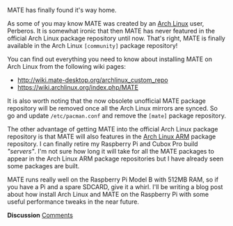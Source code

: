 <!-- 
.. link: 
.. description: 
.. tags: Arch Linux,Raspberry Pi,News
.. date: 2014/01/16 22:22:22
.. title: MATE is officially available in Arch Linux
.. slug: 2014-01-16-mate-officially-in-arch-linux
.. author: Martin Wimpress
-->

MATE has finally found it's way home.

As some of you may know MATE was created by an [Arch Linux](http://www.archlinux.org)
user, Perberos. It is somewhat ironic that then MATE has never featured
in the official Arch Linux package repository until now. That's right,
MATE is finally available in the Arch Linux `[community]` package
repository!

You can find out everything you need to know about installing MATE
on Arch Linux from the following wiki pages:

  * <http://wiki.mate-desktop.org/archlinux_custom_repo>
  * <https://wiki.archlinux.org/index.php/MATE>  

It is also worth noting that the now obsolete unofficial MATE package
repository will be removed once all the Arch Linux mirrors are synced.
So go and update `/etc/pacman.conf` and remove the `[mate]` package
repository.

The other advantage of getting MATE into the official Arch Linux package
repository is that MATE will also features in the [Arch Linux ARM](http://archlinuxarm.org/)
package repository. I can finally retire my Raspberry Pi and Cubox Pro
build *"servers"*. I'm not sure how long it will take for all the MATE
packages to appear in the Arch Linux ARM package repositories but I have
already seen some packages are built.

MATE runs really well on the Raspberry Pi Model B with 512MB RAM, so if
you have a Pi and a spare SDCARD, give it a whirl. I'll be writing a
blog post about how install Arch Linux and MATE on the Raspberry Pi with
some useful performance tweaks in the near future.

<div class="alert alert-success">
<strong>Discussion</strong> <a href="http://forums.mate-desktop.org/viewtopic.php?f=20&t=2904" class="alert-link">Comments</a>
</div>
